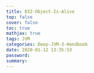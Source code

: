 ```yaml
---
title: 032-Object-Is-Alive
top: false
cover: false
toc: true
mathjax: true
tags: JVM
categories: Deep-JVM-3-Handbook
date: 2020-01-12 13:35:53
password:
summary:
---
```


